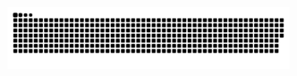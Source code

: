 <img src="https://raw.githubusercontent.com/endradwi/endradwi/output/snake.svg" alt="Snake animation" />

###
